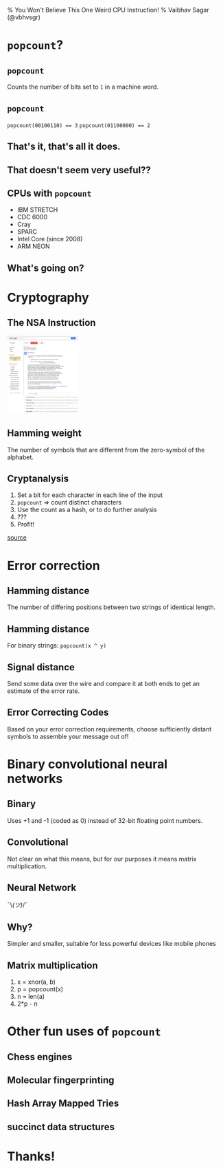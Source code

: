 % You Won't Believe This One Weird CPU Instruction!
% Vaibhav Sagar (@vbhvsgr)

# `popcount`?

## `popcount`

Counts the number of bits set to `1` in a machine word.

## `popcount`

`popcount(00100110) == 3`
`popcount(01100000) == 2`

## That's it, that's all it does.

## That doesn't seem very useful??

## CPUs with `popcount`

- IBM STRETCH
- CDC 6000
- Cray
- SPARC
- Intel Core (since 2008)
- ARM NEON

## What's going on?

# Cryptography

## The NSA Instruction

<img src="images/the-nsa-instruction.png" style="height: 13em;">

## Hamming weight

The number of symbols that are different from the zero-symbol of the alphabet.

## Cryptanalysis

1. Set a bit for each character in each line of the input
2. `popcount` => count distinct characters
3. Use the count as a hash, or to do further analysis
4. ???
5. Profit!

[source](http://www.talkchess.com/forum3/viewtopic.php?t=38521)

# Error correction

## Hamming distance

The number of differing positions between two strings of identical length.

## Hamming distance

For binary strings: `popcount(x ^ y)`

## Signal distance

Send some data over the wire and compare it at both ends to get an estimate of
the error rate.

## Error Correcting Codes

Based on your error correction requirements, choose sufficiently distant
symbols to assemble your message out of!

# Binary convolutional neural networks

## Binary

Uses +1 and -1 (coded as 0) instead of 32-bit floating point numbers.

## Convolutional

Not clear on what this means, but for our purposes it means matrix
multiplication.

## Neural Network

¯\\_(ツ)_/¯

## Why?

Simpler and smaller, suitable for less powerful devices like mobile phones

## Matrix multiplication

1. x = xnor(a, b)
2. p = popcount(x)
3. n = len(a)
4. 2\*p - n

# Other fun uses of `popcount`

## Chess engines

## Molecular fingerprinting

## Hash Array Mapped Tries

## succinct data structures

# Thanks!
